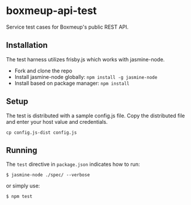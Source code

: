 boxmeup-api-test
================

Service test cases for Boxmeup's public REST API.

## Installation

The test harness utilizes frisby.js which works with jasmine-node.

* Fork and clone the repo
* Install jasmine-node globally: ```npm install -g jasmine-node```
* Install based on package manager: ```npm install```

## Setup

The test is distributed with a sample config.js file.  Copy the distributed file and enter
your host value and credentials.

```cp config.js-dist config.js```

## Running

The ```test``` directive in ```package.json``` indicates how to run:

```shell
$ jasmine-node ./spec/ --verbose
```

or simply use:

```shell
$ npm test
```
